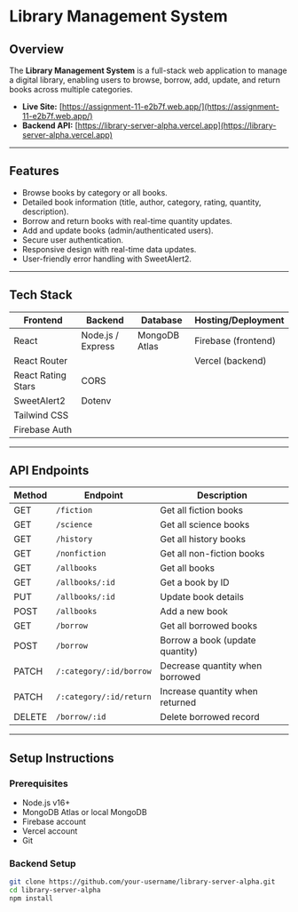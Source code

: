# Library Management System

## Overview

The **Library Management System** is a full-stack web application to manage a digital library, enabling users to browse, borrow, add, update, and return books across multiple categories.

- **Live Site:** [https://assignment-11-e2b7f.web.app/](https://assignment-11-e2b7f.web.app/)
- **Backend API:** [https://library-server-alpha.vercel.app](https://library-server-alpha.vercel.app)

---

## Features

- Browse books by category or all books.
- Detailed book information (title, author, category, rating, quantity, description).
- Borrow and return books with real-time quantity updates.
- Add and update books (admin/authenticated users).
- Secure user authentication.
- Responsive design with real-time data updates.
- User-friendly error handling with SweetAlert2.

---

## Tech Stack

| Frontend           | Backend           | Database      | Hosting/Deployment  |
| ------------------ | ----------------- | ------------- | ------------------- |
| React              | Node.js / Express | MongoDB Atlas | Firebase (frontend) |
| React Router       |                   |               | Vercel (backend)    |
| React Rating Stars | CORS              |               |                     |
| SweetAlert2        | Dotenv            |               |                     |
| Tailwind CSS       |                   |               |                     |
| Firebase Auth      |                   |               |                     |

---

## API Endpoints

| Method | Endpoint                | Description                     |
| ------ | ----------------------- | ------------------------------- |
| GET    | `/fiction`              | Get all fiction books           |
| GET    | `/science`              | Get all science books           |
| GET    | `/history`              | Get all history books           |
| GET    | `/nonfiction`           | Get all non-fiction books       |
| GET    | `/allbooks`             | Get all books                   |
| GET    | `/allbooks/:id`         | Get a book by ID                |
| PUT    | `/allbooks/:id`         | Update book details             |
| POST   | `/allbooks`             | Add a new book                  |
| GET    | `/borrow`               | Get all borrowed books          |
| POST   | `/borrow`               | Borrow a book (update quantity) |
| PATCH  | `/:category/:id/borrow` | Decrease quantity when borrowed |
| PATCH  | `/:category/:id/return` | Increase quantity when returned |
| DELETE | `/borrow/:id`           | Delete borrowed record          |

---

## Setup Instructions

### Prerequisites

- Node.js v16+
- MongoDB Atlas or local MongoDB
- Firebase account
- Vercel account
- Git

### Backend Setup

```bash
git clone https://github.com/your-username/library-server-alpha.git
cd library-server-alpha
npm install
```
